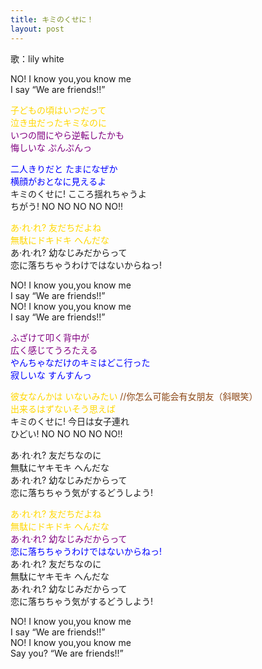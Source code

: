 ```yaml
---
title: キミのくせに！
layout: post
---
```

歌：lily white

<p>NO! I know you,you know me<br />
I say “We are friends!!”</p>

<p><font color="gold">子どもの頃はいつだって<br />
泣き虫だったキミなのに</font><br />
<font color="purple">いつの間にやら逆転したかも<br />
悔しいな ぷんぷんっ</font></p>

<p><font color="blue">二人きりだと たまになぜか<br />
横顔がおとなに見えるよ</font><br />
キミのくせに! こころ揺れちゃうよ<br />
ちがう! NO NO NO NO NO!!</p>

<p><font color="gold">あ·れ·れ? 友だちだよね<br />
無駄にドキドキ へんだな</font><br />
あ·れ·れ? 幼なじみだからって<br />
恋に落ちちゃうわけではないからねっ!</p>

<p>NO! I know you,you know me<br />
I say “We are friends!!”<br />
NO! I know you,you know me<br />
I say “We are friends!!”</p>

<p><font color="purple">ふざけて叩く背中が<br />
広く感じてうろたえる</font><br />
<font color="blue">やんちゃなだけのキミはどこ行った<br />
寂しいな すんすんっ</font></p>

<p><font color="gold">彼女なんかは いないみたい</font> <font color="saddlebrown">//你怎么可能会有女朋友（斜眼笑）</font><br />
<font color="gold">出来るはずないそう思えば</font><br />
キミのくせに! 今日は女子連れ<br />
ひどい! NO NO NO NO NO!!</p>

<p>あ·れ·れ? 友だちなのに<br />
無駄にヤキモキ へんだな<br />
あ·れ·れ? 幼なじみだからって<br />
恋に落ちちゃう気がするどうしよう!</p>

<p><font color="gold">あ·れ·れ? 友だちだよね<br />
無駄にドキドキ へんだな</font><br />
<font color="purple">あ·れ·れ? 幼なじみだからって</font><br />
<font color="blue">恋に落ちちゃうわけではないからねっ!</font><br />
あ·れ·れ? 友だちなのに<br />
無駄にヤキモキ へんだな<br />
あ·れ·れ? 幼なじみだからって<br />
恋に落ちちゃう気がするどうしよう!</p>

<p>NO! I know you,you know me<br />
I say “We are friends!!”<br />
NO! I know you,you know me<br />
Say you? “We are friends!!”</p>